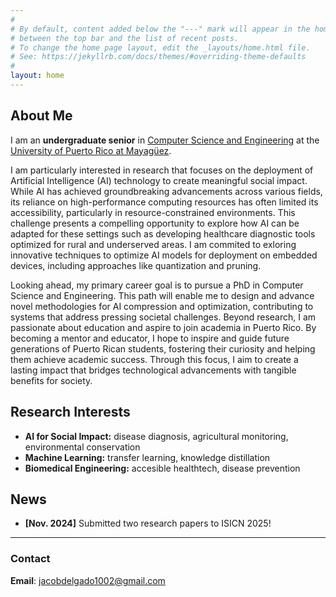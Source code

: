 ```yaml
---
#
# By default, content added below the "---" mark will appear in the home page
# between the top bar and the list of recent posts.
# To change the home page layout, edit the _layouts/home.html file.
# See: https://jekyllrb.com/docs/themes/#overriding-theme-defaults
#
layout: home
---
```

<!-- 
<div style="text-align: center;">
    <img src="assets/images/Jacob_profile_pic.jpg" alt="Jacob Delgado Home" width="500" height="500">
</div> -->

## About Me

I am an **undergraduate senior** in [Computer Science and Engineering](https://www.uprm.edu/cse/) at the [University of Puerto Rico at Mayagüez](https://www.uprm.edu/). 

I am particularly interested in research that focuses on the deployment of Artificial Intelligence (AI) technology to create meaningful social impact. While AI has achieved groundbreaking advancements across various fields, its reliance on high-performance computing resources has often limited its accessibility, particularly in resource-constrained environments. This challenge presents a compelling opportunity to explore how AI can be adapted for these settings such as developing healthcare diagnostic tools optimized for rural and underserved areas. I am commited to exloring innovative techniques to optimize AI models for deployment on embedded devices, including approaches like quantization and pruning.

Looking ahead, my primary career goal is to pursue a PhD in Computer Science and Engineering. This path will enable me to design and advance novel methodologies for AI compression and optimization, contributing to systems that address pressing societal challenges. Beyond research, I am passionate about education and aspire to join academia in Puerto Rico. By becoming a mentor and educator, I hope to inspire and guide future generations of Puerto Rican students, fostering their curiosity and helping them achieve academic success. Through this focus, I aim to create a lasting impact that bridges technological advancements with tangible benefits for society.

## Research Interests

- **AI for Social Impact:** disease diagnosis, agricultural monitoring, environmental conservation
- **Machine Learning:** transfer learning, knowledge distillation
- **Biomedical Engineering:** accesible healthtech, disease prevention

## News

- **[Nov. 2024]** Submitted two research papers to ISICN 2025!

---

### Contact

**Email**: [jacobdelgado1002@gmail.com](mailto:jacobdelgado1002@gmail.com)

